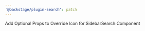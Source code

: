 ```yaml
---
'@backstage/plugin-search': patch
---
```


Add Optional Props to Override Icon for SidebarSearch Component
